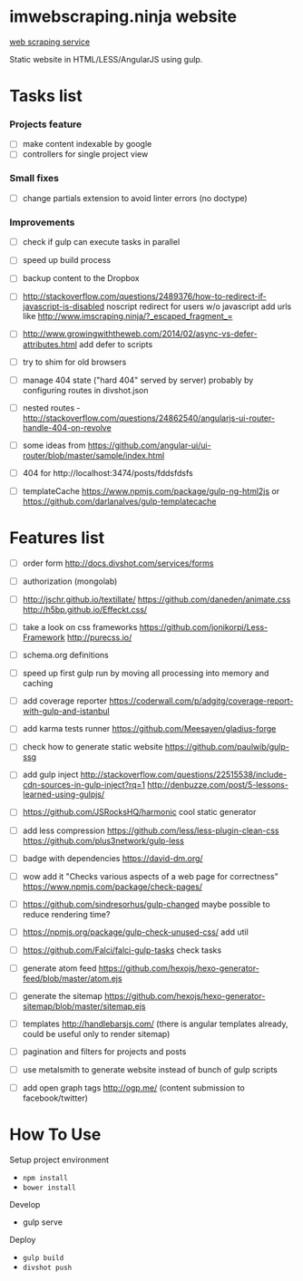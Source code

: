 # imwebscraping.ninja website

[web scraping service](http://imscraping.ninja)

Static website in HTML/LESS/AngularJS using gulp.

# Tasks list

  ### Projects feature

  - [ ] make content indexable by google
  - [ ] controllers for single project view

  ### Small fixes

  - [ ] change partials extension to avoid linter errors (no doctype)

  ### Improvements

  - [ ] check if gulp can execute tasks in parallel
  - [ ] speed up build process
  - [ ] backup content to the Dropbox
  - [ ] http://stackoverflow.com/questions/2489376/how-to-redirect-if-javascript-is-disabled
        noscript redirect for users w/o javascript add urls like
        http://www.imscraping.ninja/?_escaped_fragment_=
  - [ ] http://www.growingwiththeweb.com/2014/02/async-vs-defer-attributes.html add defer to scripts
  - [ ] try to shim for old browsers
  - [ ] manage 404 state ("hard 404" served by server) probably by configuring routes in divshot.json
  - [ ] nested routes - http://stackoverflow.com/questions/24862540/angularjs-ui-router-handle-404-on-revolve
  - [ ] some ideas from https://github.com/angular-ui/ui-router/blob/master/sample/index.html
  - [ ] 404 for http://localhost:3474/posts/fddsfdsfs
  - [ ] templateCache https://www.npmjs.com/package/gulp-ng-html2js or https://github.com/darlanalves/gulp-templatecache


# Features list

  - [ ] order form http://docs.divshot.com/services/forms
  - [ ] authorization (mongolab)
  - [ ] http://jschr.github.io/textillate/ https://github.com/daneden/animate.css http://h5bp.github.io/Effeckt.css/
  - [ ] take a look on css frameworks https://github.com/jonikorpi/Less-Framework http://purecss.io/
  - [ ] schema.org definitions
  - [ ] speed up first gulp run by moving all processing into memory and caching
  - [ ] add coverage reporter https://coderwall.com/p/adgitg/coverage-report-with-gulp-and-istanbul
  - [ ] add karma tests runner https://github.com/Meesayen/gladius-forge
  - [ ] check how to generate static website https://github.com/paulwib/gulp-ssg
  - [ ] add gulp inject http://stackoverflow.com/questions/22515538/include-cdn-sources-in-gulp-inject?rq=1 http://denbuzze.com/post/5-lessons-learned-using-gulpjs/
  - [ ] https://github.com/JSRocksHQ/harmonic cool static generator
  - [ ] add less compression https://github.com/less/less-plugin-clean-css https://github.com/plus3network/gulp-less
  - [ ] badge with dependencies https://david-dm.org/
  - [ ] wow add it "Checks various aspects of a web page for correctness" https://www.npmjs.com/package/check-pages/
  - [ ] https://github.com/sindresorhus/gulp-changed maybe possible to reduce rendering time?
  - [ ] https://npmjs.org/package/gulp-check-unused-css/ add util
  - [ ] https://github.com/Falci/falci-gulp-tasks check tasks
  - [ ] generate atom feed https://github.com/hexojs/hexo-generator-feed/blob/master/atom.ejs
  - [ ] generate the sitemap https://github.com/hexojs/hexo-generator-sitemap/blob/master/sitemap.ejs
  - [ ] templates http://handlebarsjs.com/ (there is angular templates already, could be useful only to render sitemap)
  - [ ] pagination and filters for projects and posts
  - [ ] use metalsmith to generate website instead of bunch of gulp scripts


  - [ ] add open graph tags http://ogp.me/ (content submission to facebook/twitter)


# How To Use

Setup project environment

  + ```npm install```
  + ```bower install```

Develop

  + gulp serve

Deploy

  + ```gulp build```
  + ```divshot push```
